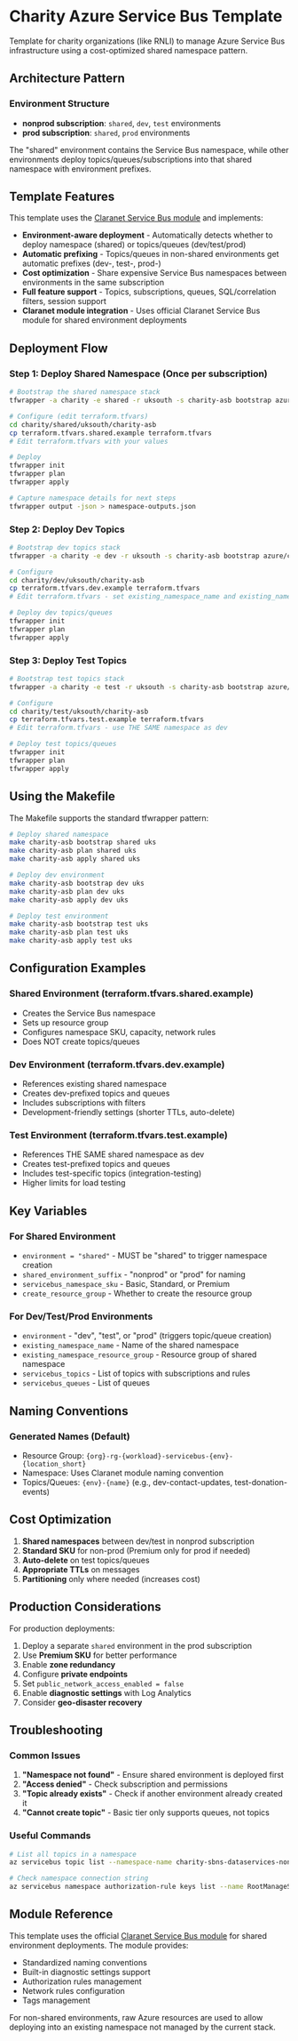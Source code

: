 # Charity Azure Service Bus Template

Template for charity organizations (like RNLI) to manage Azure Service Bus infrastructure using a cost-optimized shared namespace pattern.

## Architecture Pattern

### Environment Structure

- **nonprod subscription**: `shared`, `dev`, `test` environments
- **prod subscription**: `shared`, `prod` environments

The "shared" environment contains the Service Bus namespace, while other environments deploy topics/queues/subscriptions into that shared namespace with environment prefixes.

## Template Features

This template uses the [Claranet Service Bus module](https://github.com/claranet/terraform-azurerm-service-bus) and implements:

- **Environment-aware deployment** - Automatically detects whether to deploy namespace (shared) or topics/queues (dev/test/prod)
- **Automatic prefixing** - Topics/queues in non-shared environments get automatic prefixes (dev-, test-, prod-)
- **Cost optimization** - Share expensive Service Bus namespaces between environments in the same subscription
- **Full feature support** - Topics, subscriptions, queues, SQL/correlation filters, session support
- **Claranet module integration** - Uses official Claranet Service Bus module for shared environment deployments

## Deployment Flow

### Step 1: Deploy Shared Namespace (Once per subscription)

```bash
# Bootstrap the shared namespace stack
tfwrapper -a charity -e shared -r uksouth -s charity-asb bootstrap azure/charity-asb

# Configure (edit terraform.tfvars)
cd charity/shared/uksouth/charity-asb
cp terraform.tfvars.shared.example terraform.tfvars
# Edit terraform.tfvars with your values

# Deploy
tfwrapper init
tfwrapper plan
tfwrapper apply

# Capture namespace details for next steps
tfwrapper output -json > namespace-outputs.json
```

### Step 2: Deploy Dev Topics

```bash
# Bootstrap dev topics stack
tfwrapper -a charity -e dev -r uksouth -s charity-asb bootstrap azure/charity-asb

# Configure
cd charity/dev/uksouth/charity-asb
cp terraform.tfvars.dev.example terraform.tfvars
# Edit terraform.tfvars - set existing_namespace_name and existing_namespace_resource_group

# Deploy dev topics/queues
tfwrapper init
tfwrapper plan
tfwrapper apply
```

### Step 3: Deploy Test Topics

```bash
# Bootstrap test topics stack
tfwrapper -a charity -e test -r uksouth -s charity-asb bootstrap azure/charity-asb

# Configure
cd charity/test/uksouth/charity-asb
cp terraform.tfvars.test.example terraform.tfvars
# Edit terraform.tfvars - use THE SAME namespace as dev

# Deploy test topics/queues
tfwrapper init
tfwrapper plan
tfwrapper apply
```

## Using the Makefile

The Makefile supports the standard tfwrapper pattern:

```bash
# Deploy shared namespace
make charity-asb bootstrap shared uks
make charity-asb plan shared uks
make charity-asb apply shared uks

# Deploy dev environment
make charity-asb bootstrap dev uks
make charity-asb plan dev uks
make charity-asb apply dev uks

# Deploy test environment
make charity-asb bootstrap test uks
make charity-asb plan test uks
make charity-asb apply test uks
```

## Configuration Examples

### Shared Environment (terraform.tfvars.shared.example)

- Creates the Service Bus namespace
- Sets up resource group
- Configures namespace SKU, capacity, network rules
- Does NOT create topics/queues

### Dev Environment (terraform.tfvars.dev.example)

- References existing shared namespace
- Creates dev-prefixed topics and queues
- Includes subscriptions with filters
- Development-friendly settings (shorter TTLs, auto-delete)

### Test Environment (terraform.tfvars.test.example)

- References THE SAME shared namespace as dev
- Creates test-prefixed topics and queues
- Includes test-specific topics (integration-testing)
- Higher limits for load testing

## Key Variables

### For Shared Environment

- `environment = "shared"` - MUST be "shared" to trigger namespace creation
- `shared_environment_suffix` - "nonprod" or "prod" for naming
- `servicebus_namespace_sku` - Basic, Standard, or Premium
- `create_resource_group` - Whether to create the resource group

### For Dev/Test/Prod Environments

- `environment` - "dev", "test", or "prod" (triggers topic/queue creation)
- `existing_namespace_name` - Name of the shared namespace
- `existing_namespace_resource_group` - Resource group of shared namespace
- `servicebus_topics` - List of topics with subscriptions and rules
- `servicebus_queues` - List of queues

## Naming Conventions

### Generated Names (Default)

- Resource Group: `{org}-rg-{workload}-servicebus-{env}-{location_short}`
- Namespace: Uses Claranet module naming convention
- Topics/Queues: `{env}-{name}` (e.g., dev-contact-updates, test-donation-events)

## Cost Optimization

1. **Shared namespaces** between dev/test in nonprod subscription
2. **Standard SKU** for non-prod (Premium only for prod if needed)
3. **Auto-delete** on test topics/queues
4. **Appropriate TTLs** on messages
5. **Partitioning** only where needed (increases cost)

## Production Considerations

For production deployments:

1. Deploy a separate `shared` environment in the prod subscription
2. Use **Premium SKU** for better performance
3. Enable **zone redundancy**
4. Configure **private endpoints**
5. Set `public_network_access_enabled = false`
6. Enable **diagnostic settings** with Log Analytics
7. Consider **geo-disaster recovery**

## Troubleshooting

### Common Issues

1. **"Namespace not found"** - Ensure shared environment is deployed first
2. **"Access denied"** - Check subscription and permissions
3. **"Topic already exists"** - Check if another environment already created it
4. **"Cannot create topic"** - Basic tier only supports queues, not topics

### Useful Commands

```bash
# List all topics in a namespace
az servicebus topic list --namespace-name charity-sbns-dataservices-nonprod-uks --resource-group charity-rg-dataservices-servicebus-shared-uks

# Check namespace connection string
az servicebus namespace authorization-rule keys list --name RootManageSharedAccessKey --namespace-name charity-sbns-dataservices-nonprod-uks --resource-group charity-rg-dataservices-servicebus-shared-uks
```

## Module Reference

This template uses the official [Claranet Service Bus module](https://github.com/claranet/terraform-azurerm-service-bus) for shared environment deployments. The module provides:

- Standardized naming conventions
- Built-in diagnostic settings support
- Authorization rules management
- Network rules configuration
- Tags management

For non-shared environments, raw Azure resources are used to allow deploying into an existing namespace not managed by the current stack.
